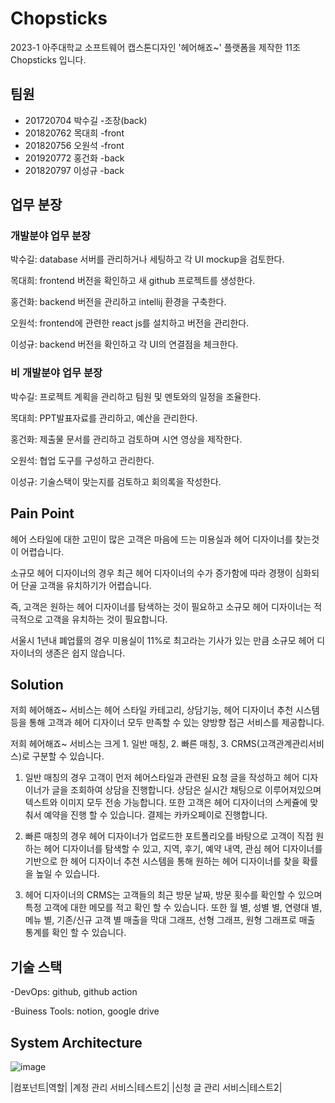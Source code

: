 # Chopsticks
2023-1 아주대학교 소프트웨어 캡스톤디자인 '헤어해죠~' 플랫폼을 제작한 11조 Chopsticks 입니다.

## 팀원
- 201720704 박수길 -조장(back)
- 201820762 목대희 -front
- 201820756 오원석 -front
- 201920772 홍건화 -back
- 201820797 이성규 -back

## 업무 분장
### 개발분야 업무 분장
박수길: database 서버를 관리하거나 세팅하고 각 UI mockup을 검토한다.


목대희: frontend 버전을 확인하고 새 github 프로젝트를 생성한다. 


홍건화: backend 버전을 관리하고 intellij 환경을 구축한다.


오원석: frontend에 관련한 react js를 설치하고 버전을 관리한다.


이성규: backend 버전을 확인하고 각 UI의 연결점을 체크한다.


### 비 개발분야 업무 분장

박수길: 프로젝트 계획을 관리하고 팀원 및 멘토와의 일정을 조율한다.


목대희: PPT발표자료를 관리하고, 예산을 관리한다.


홍건화: 제출물 문서를 관리하고 검토하며 시연 영상을 제작한다.


오원석: 협업 도구를 구성하고 관리한다.


이성규: 기술스택이 맞는지를 검토하고 회의록을 작성한다.


## Pain Point

헤어 스타일에 대한 고민이 많은 고객은 마음에 드는 미용실과 헤어 디자이너를 찾는것이 어렵습니다.


소규모 헤어 디자이너의 경우 최근 헤어 디자이너의 수가 증가함에 따라 경쟁이 심화되어 단골 고객을 유치하기가 어렵습니다.


즉, 고객은 원하는 헤어 디자이너를 탐색하는 것이 필요하고 소규모 헤어 디자이너는 적극적으로 고객을 유치하는 것이 필요합니다.


서울시 1년내 폐업률의 경우 미용실이 11%로 최고라는 기사가 있는 만큼 소규모 헤어 디자이너의 생존은 쉽지 않습니다.


## Solution

저희 헤어해죠~ 서비스는 헤어 스타일 카테고리, 상담기능, 헤어 디자이너 추천 시스템 등을 통해 고객과 헤어 디자이너 모두 만족할 수 있는 양방향 접근 서비스를 제공합니다.


저희 헤어해죠~ 서비스는 크게 1. 일반 매칭, 2. 빠른 매칭, 3. CRMS(고객관계관리서비스)로 구분할 수 있습니다.


1. 일반 매칭의 경우 고객이 먼저 헤어스타일과 관련된 요청 글을 작성하고 헤어 디자이너가 글을 조회하여 상담을 진행합니다. 상담은 실시간 채팅으로 이루어져있으며 텍스트와 이미지 모두 전송 가능합니다. 또한 고객은 헤어 디자이너의 스케쥴에 맞춰서 예약을 진행 할 수 있습니다. 결제는 카카오페이로 진행합니다. 


2. 빠른 매칭의 경우 헤어 디자이너가 업로드한 포트폴리오를 바탕으로 고객이 직접 원하는 헤어 디자이너를 탐색할 수 있고, 지역, 후기, 예약 내역, 관심 헤어 디자이너를 기반으로 한 헤어 디자이너 추천 시스템을 통해 원하는 헤어 디자이너를 찾을 확률을 높일 수 있습니다.


3. 헤어 디자이너의 CRMS는 고객들의 최근 방문 날짜, 방문 횟수를 확인할 수 있으며 특정 고객에 대한 메모를 적고 확인 할 수 있습니다. 또한 월 별, 성별 별, 연령대 별, 메뉴 별, 기존/신규 고객 별 매출을 막대 그래프, 선형 그래프, 원형 그래프로 매출 통계를 확인 할 수 있습니다.   


## 기술 스택

-DevOps: github, github action


-Buiness Tools: notion, google drive

## System Architecture

![image](https://github.com/AJOU-Chopsticks/Capstone-Project/assets/112956878/ebd67b6b-b37b-4326-aec7-0da2052ea0a8)


|컴포넌트|역할|
|계정 관리 서비스|테스트2|
|신청 글 관리 서비스|테스트2|



